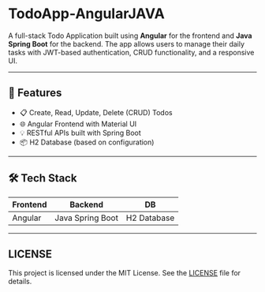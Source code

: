 # TodoApp-AngularJAVA

A full-stack Todo Application built using **Angular** for the frontend and **Java Spring Boot** for the backend. The app allows users to manage their daily tasks with JWT-based authentication, CRUD functionality, and a responsive UI.

---

## 🚀 Features

- 📋 Create, Read, Update, Delete (CRUD) Todos
- 🌐 Angular Frontend with Material UI
- 💡 RESTful APIs built with Spring Boot
- 📦 H2 Database (based on configuration)

---

## 🛠️ Tech Stack

| Frontend | Backend          |  DB       |
|----------|------------------|-----------|
| Angular  | Java Spring Boot |H2 Database|

---

## LICENSE
This project is licensed under the MIT License. See the [LICENSE](LICENSE) file for details.
